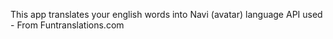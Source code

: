 This app translates your english words into Navi (avatar) language
API used - From Funtranslations.com